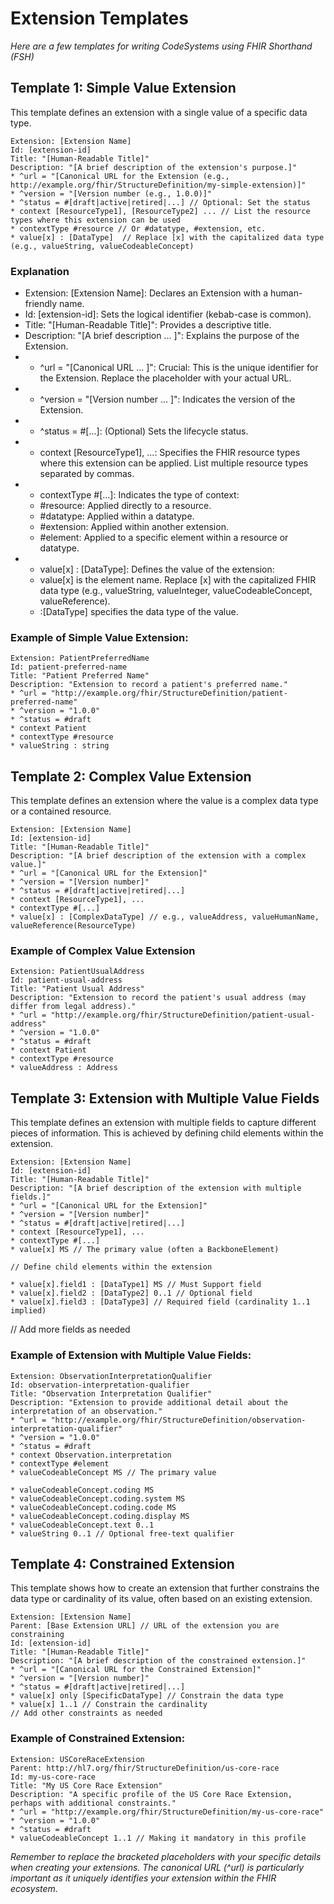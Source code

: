 # Extension Templates

*Here are a few templates for writing CodeSystems using FHIR Shorthand (FSH)*

## Template 1: Simple Value Extension
This template defines an extension with a single value of a specific data type.

    Extension: [Extension Name]
    Id: [extension-id]
    Title: "[Human-Readable Title]"
    Description: "[A brief description of the extension's purpose.]"
    * ^url = "[Canonical URL for the Extension (e.g., http://example.org/fhir/StructureDefinition/my-simple-extension)]"
    * ^version = "[Version number (e.g., 1.0.0)]"
    * ^status = #[draft|active|retired|...] // Optional: Set the status
    * context [ResourceType1], [ResourceType2] ... // List the resource types where this extension can be used
    * contextType #resource // Or #datatype, #extension, etc.
    * value[x] : [DataType]  // Replace [x] with the capitalized data type (e.g., valueString, valueCodeableConcept)

### Explanation

* Extension: [Extension Name]: Declares an Extension with a human-friendly name.
* Id: [extension-id]: Sets the logical identifier (kebab-case is common).
* Title: "[Human-Readable Title]": Provides a descriptive title.
* Description: "[A brief description ... ]": Explains the purpose of the Extension.
* * ^url = "[Canonical URL ... ]": Crucial: This is the unique identifier for the Extension. Replace the placeholder with your actual URL.
* * ^version = "[Version number ... ]": Indicates the version of the Extension.
* * ^status = #[...]: (Optional) Sets the lifecycle status.
* * context [ResourceType1], ...: Specifies the FHIR resource types where this extension can be applied. List multiple resource types separated by commas.
* * contextType #[...]: Indicates the type of context:
  * #resource: Applied directly to a resource.
  * #datatype: Applied within a datatype.
  * #extension: Applied within another extension.
  * #element: Applied to a specific element within a resource or datatype.
* * value[x] : [DataType]: Defines the value of the extension:
  * value[x] is the element name. Replace [x] with the capitalized FHIR data type (e.g., valueString, valueInteger, valueCodeableConcept, valueReference).
  * :[DataType] specifies the data type of the value.

### Example of Simple Value Extension:
    Extension: PatientPreferredName
    Id: patient-preferred-name
    Title: "Patient Preferred Name"
    Description: "Extension to record a patient's preferred name."
    * ^url = "http://example.org/fhir/StructureDefinition/patient-preferred-name"
    * ^version = "1.0.0"
    * ^status = #draft
    * context Patient
    * contextType #resource
    * valueString : string


## Template 2: Complex Value Extension
This template defines an extension where the value is a complex data type or a contained resource.

    Extension: [Extension Name]
    Id: [extension-id]
    Title: "[Human-Readable Title]"
    Description: "[A brief description of the extension with a complex value.]"
    * ^url = "[Canonical URL for the Extension]"
    * ^version = "[Version number]"
    * ^status = #[draft|active|retired|...]
    * context [ResourceType1], ...
    * contextType #[...]
    * value[x] : [ComplexDataType] // e.g., valueAddress, valueHumanName, valueReference(ResourceType)

### Example of Complex Value Extension
    Extension: PatientUsualAddress
    Id: patient-usual-address
    Title: "Patient Usual Address"
    Description: "Extension to record the patient's usual address (may differ from legal address)."
    * ^url = "http://example.org/fhir/StructureDefinition/patient-usual-address"
    * ^version = "1.0.0"
    * ^status = #draft
    * context Patient
    * contextType #resource
    * valueAddress : Address


## Template 3: Extension with Multiple Value Fields
This template defines an extension with multiple fields to capture different pieces of information. This is achieved by defining child elements within the extension.

    Extension: [Extension Name]
    Id: [extension-id]
    Title: "[Human-Readable Title]"
    Description: "[A brief description of the extension with multiple fields.]"
    * ^url = "[Canonical URL for the Extension]"
    * ^version = "[Version number]"
    * ^status = #[draft|active|retired|...]
    * context [ResourceType1], ...
    * contextType #[...]
    * value[x] MS // The primary value (often a BackboneElement)

    // Define child elements within the extension

    * value[x].field1 : [DataType1] MS // Must Support field
    * value[x].field2 : [DataType2] 0..1 // Optional field
    * value[x].field3 : [DataType3] // Required field (cardinality 1..1 implied)
// Add more fields as needed

### Example of Extension with Multiple Value Fields:

    Extension: ObservationInterpretationQualifier
    Id: observation-interpretation-qualifier
    Title: "Observation Interpretation Qualifier"
    Description: "Extension to provide additional detail about the interpretation of an observation."
    * ^url = "http://example.org/fhir/StructureDefinition/observation-interpretation-qualifier"
    * ^version = "1.0.0"
    * ^status = #draft
    * context Observation.interpretation
    * contextType #element
    * valueCodeableConcept MS // The primary value

    * valueCodeableConcept.coding MS
    * valueCodeableConcept.coding.system MS
    * valueCodeableConcept.coding.code MS
    * valueCodeableConcept.coding.display MS
    * valueCodeableConcept.text 0..1
    * valueString 0..1 // Optional free-text qualifier


## Template 4: Constrained Extension
This template shows how to create an extension that further constrains the data type or cardinality of its value, often based on an existing extension.

    Extension: [Extension Name]
    Parent: [Base Extension URL] // URL of the extension you are constraining
    Id: [extension-id]
    Title: "[Human-Readable Title]"
    Description: "[A brief description of the constrained extension.]"
    * ^url = "[Canonical URL for the Constrained Extension]"
    * ^version = "[Version number]"
    * ^status = #[draft|active|retired|...]
    * value[x] only [SpecificDataType] // Constrain the data type
    * value[x] 1..1 // Constrain the cardinality
    // Add other constraints as needed

### Example of Constrained Extension:

    Extension: USCoreRaceExtension
    Parent: http://hl7.org/fhir/StructureDefinition/us-core-race
    Id: my-us-core-race
    Title: "My US Core Race Extension"
    Description: "A specific profile of the US Core Race Extension, perhaps with additional constraints."
    * ^url = "http://example.org/fhir/StructureDefinition/my-us-core-race"
    * ^version = "1.0.0"
    * ^status = #draft
    * valueCodeableConcept 1..1 // Making it mandatory in this profile

*Remember to replace the bracketed placeholders with your specific details when creating your extensions. The canonical URL (^url) is particularly important as it uniquely identifies your extension within the FHIR ecosystem.*

